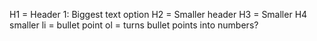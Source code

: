 H1 = Header 1: Biggest text option
H2 = Smaller header
H3 = Smaller
H4 smaller
li = bullet point
ol = turns bullet points into numbers?
